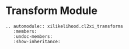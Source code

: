 # Transform Module

```{eval-rst}
.. automodule:: xilikelihood.cl2xi_transforms
   :members:
   :undoc-members:
   :show-inheritance:
```
